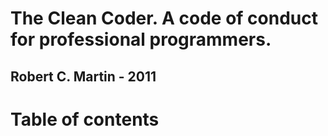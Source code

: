 # The Clean Coder. A code of conduct for professional programmers. 
## Robert C. Martin - 2011

# Table of contents

